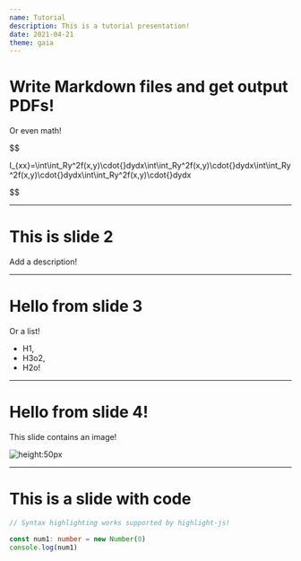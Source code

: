 ```yaml
---
name: Tutorial
description: This is a tutorial presentation!
date: 2021-04-21
theme: gaia
---
```


# <!-- fit --> Write Markdown files and get output PDFs!

Or even math!

$$

I_{xx}=\int\int_Ry^2f(x,y)\cdot{}dydx\int\int_Ry^2f(x,y)\cdot{}dydx\int\int_Ry^2f(x,y)\cdot{}dydx\int\int_Ry^2f(x,y)\cdot{}dydx


$$

---

# This is slide 2

Add a description!

---

# Hello from slide 3

Or a list!

- H1,
- H3o2,
- H2o!

---

# Hello from slide 4!

This slide contains an image!

![height:50px](/900.png)

---

# This is a slide with code

```typescript
// Syntax highlighting works supported by highlight-js!

const num1: number = new Number(0)
console.log(num1)
```
